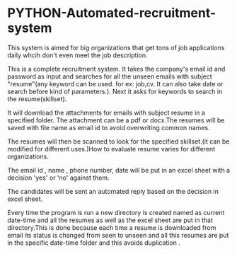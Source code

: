 # PYTHON-Automated-recruitment-system
This system is aimed for big organizations that get tons of job applications daily whcih don't even meet the job description.

This is a complete recruitment system. It takes the company's email id and password as input and searches for all the unseen emails with subject "resume"(any keyword can be used. for ex: job,cv. It can also take date or search before kind of parameters.). Next it asks for keywords to search in the resume(skillset).

It will download the attachments for emails with subject resume in a specified folder. The attachment can be a pdf or docx.The resumes will be saved with file name as email id to avoid overwriting common names.

The resumes will then be scanned to look for the specified skillset.(it can be modified for different uses.)How to evaluate resume varies for different organizations.

The email id , name , phone number, date will be put in an excel sheet with a decision 'yes' or 'no' against them.

The candidates will be sent an automated reply based on the decision in excel sheet.

Every time the program is run a new directory is created named as current date-time and all the resumes as well as the excel sheet are put in that directory.This is done because each time a resume is downloaded from email its status is changed from seen to unseen and all this resumes are put in the specific date-time folder and this avoids duplication .
